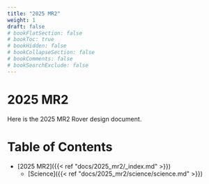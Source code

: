 ```yaml
---
title: "2025 MR2"
weight: 1
draft: false
# bookFlatSection: false
# bookToc: true
# bookHidden: false
# bookCollapseSection: false
# bookComments: false
# bookSearchExclude: false
---
```

# 2025 MR2

Here is the 2025 MR2 Rover design document.

# Table of Contents

- [2025 MR2]({{< ref "docs/2025_mr2/_index.md" >}})
  - [Science]({{< ref "docs/2025_mr2/science/science.md" >}})
